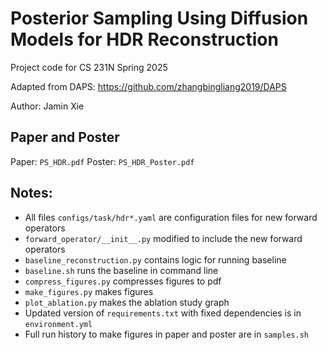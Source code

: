 # Posterior Sampling Using Diffusion Models for HDR Reconstruction

Project code for CS 231N Spring 2025

Adapted from DAPS: https://github.com/zhangbingliang2019/DAPS

Author: Jamin Xie

## Paper and Poster
Paper: `PS_HDR.pdf`
Poster: `PS_HDR_Poster.pdf`

## Notes:
- All files `configs/task/hdr*.yaml` are configuration files for new forward operators
- `forward_operator/__init__.py` modified to include the new forward operators
- `baseline_reconstruction.py` contains logic for running baseline
- `baseline.sh` runs the baseline in command line
- `compress_figures.py` compresses figures to pdf
- `make_figures.py` makes figures
- `plot_ablation.py` makes the ablation study graph
- Updated version of `requirements.txt` with fixed dependencies is in `environment.yml`
- Full run history to make figures in paper and poster are in `samples.sh`
